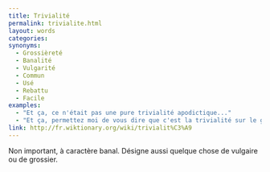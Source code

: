 ```yaml
---
title: Trivialité
permalink: trivialite.html
layout: words
categories:
synonyms:
  - Grossièreté
  - Banalité
  - Vulgarité
  - Commun
  - Usé
  - Rebattu
  - Facile
examples:
  - "Et ça, ce n'était pas une pure trivialité apodictique..."
  - "Et ça, permettez moi de vous dire que c'est la trivialité sur le gâteau !"
link: http://fr.wiktionary.org/wiki/trivialit%C3%A9
---
```


Non important, à caractère banal. Désigne aussi quelque chose de vulgaire ou de grossier.
